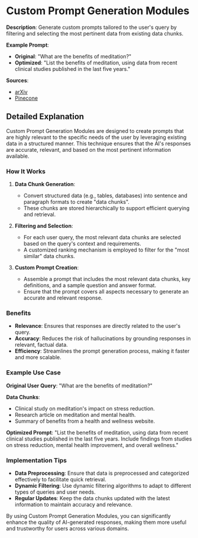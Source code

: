 # Custom Prompt Generation Modules

**Description**: Generate custom prompts tailored to the user's query by filtering and selecting the most pertinent data from existing data chunks.

**Example Prompt**:
- **Original**: "What are the benefits of meditation?"
- **Optimized**: "List the benefits of meditation, using data from recent clinical studies published in the last five years."

**Sources**: 
- [arXiv](https://arxiv.org)
- [Pinecone](https://www.pinecone.io)

## Detailed Explanation

Custom Prompt Generation Modules are designed to create prompts that are highly relevant to the specific needs of the user by leveraging existing data in a structured manner. This technique ensures that the AI's responses are accurate, relevant, and based on the most pertinent information available.

### How It Works

1. **Data Chunk Generation**:
   - Convert structured data (e.g., tables, databases) into sentence and paragraph formats to create "data chunks".
   - These chunks are stored hierarchically to support efficient querying and retrieval.

2. **Filtering and Selection**:
   - For each user query, the most relevant data chunks are selected based on the query's context and requirements.
   - A customized ranking mechanism is employed to filter for the "most similar" data chunks.

3. **Custom Prompt Creation**:
   - Assemble a prompt that includes the most relevant data chunks, key definitions, and a sample question and answer format.
   - Ensure that the prompt covers all aspects necessary to generate an accurate and relevant response.

### Benefits

- **Relevance**: Ensures that responses are directly related to the user's query.
- **Accuracy**: Reduces the risk of hallucinations by grounding responses in relevant, factual data.
- **Efficiency**: Streamlines the prompt generation process, making it faster and more scalable.

### Example Use Case

**Original User Query**: "What are the benefits of meditation?"

**Data Chunks**:
- Clinical study on meditation's impact on stress reduction.
- Research article on meditation and mental health.
- Summary of benefits from a health and wellness website.

**Optimized Prompt**: 
"List the benefits of meditation, using data from recent clinical studies published in the last five years. Include findings from studies on stress reduction, mental health improvement, and overall wellness."

### Implementation Tips

- **Data Preprocessing**: Ensure that data is preprocessed and categorized effectively to facilitate quick retrieval.
- **Dynamic Filtering**: Use dynamic filtering algorithms to adapt to different types of queries and user needs.
- **Regular Updates**: Keep the data chunks updated with the latest information to maintain accuracy and relevance.

By using Custom Prompt Generation Modules, you can significantly enhance the quality of AI-generated responses, making them more useful and trustworthy for users across various domains.
